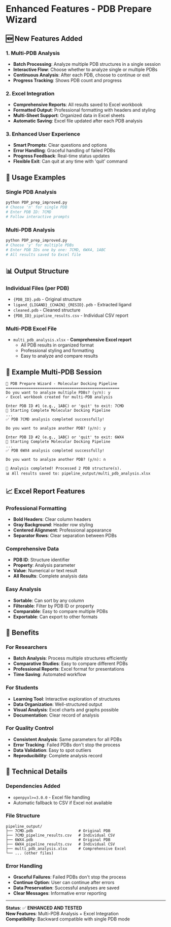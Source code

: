 # Enhanced Features - PDB Prepare Wizard

## 🆕 New Features Added

### 1. **Multi-PDB Analysis**
- **Batch Processing**: Analyze multiple PDB structures in a single session
- **Interactive Flow**: Choose whether to analyze single or multiple PDBs
- **Continuous Analysis**: After each PDB, choose to continue or exit
- **Progress Tracking**: Shows PDB count and progress

### 2. **Excel Integration**
- **Comprehensive Reports**: All results saved to Excel workbook
- **Formatted Output**: Professional formatting with headers and styling
- **Multi-Sheet Support**: Organized data in Excel sheets
- **Automatic Saving**: Excel file updated after each PDB analysis

### 3. **Enhanced User Experience**
- **Smart Prompts**: Clear questions and options
- **Error Handling**: Graceful handling of failed PDBs
- **Progress Feedback**: Real-time status updates
- **Flexible Exit**: Can quit at any time with 'quit' command

## 🎯 Usage Examples

### Single PDB Analysis
```bash
python PDP_prep_improved.py
# Choose 'n' for single PDB
# Enter PDB ID: 7CMD
# Follow interactive prompts
```

### Multi-PDB Analysis
```bash
python PDP_prep_improved.py
# Choose 'y' for multiple PDBs
# Enter PDB IDs one by one: 7CMD, 6WX4, 1ABC
# All results saved to Excel file
```

## 📊 Output Structure

### Individual Files (per PDB)
- `{PDB_ID}.pdb` - Original structure
- `ligand_{LIGAND}_{CHAIN}_{RESID}.pdb` - Extracted ligand
- `cleaned.pdb` - Cleaned structure
- `{PDB_ID}_pipeline_results.csv` - Individual CSV report

### Multi-PDB Excel File
- `multi_pdb_analysis.xlsx` - **Comprehensive Excel report**
  - All PDB results in organized format
  - Professional styling and formatting
  - Easy to analyze and compare results

## 🔬 Example Multi-PDB Session

```
🔬 PDB Prepare Wizard - Molecular Docking Pipeline
==================================================
Do you want to analyze multiple PDBs? (y/n): y
✓ Excel workbook created for multi-PDB analysis

Enter PDB ID #1 (e.g., 1ABC) or 'quit' to exit: 7CMD
🚀 Starting Complete Molecular Docking Pipeline
...
✅ PDB 7CMD analysis completed successfully!

Do you want to analyze another PDB? (y/n): y

Enter PDB ID #2 (e.g., 1ABC) or 'quit' to exit: 6WX4
🚀 Starting Complete Molecular Docking Pipeline
...
✅ PDB 6WX4 analysis completed successfully!

Do you want to analyze another PDB? (y/n): n

🎉 Analysis completed! Processed 2 PDB structure(s).
📊 All results saved to: pipeline_output/multi_pdb_analysis.xlsx
```

## 📈 Excel Report Features

### Professional Formatting
- **Bold Headers**: Clear column headers
- **Gray Background**: Header row styling
- **Centered Alignment**: Professional appearance
- **Separator Rows**: Clear separation between PDBs

### Comprehensive Data
- **PDB ID**: Structure identifier
- **Property**: Analysis parameter
- **Value**: Numerical or text result
- **All Results**: Complete analysis data

### Easy Analysis
- **Sortable**: Can sort by any column
- **Filterable**: Filter by PDB ID or property
- **Comparable**: Easy to compare multiple PDBs
- **Exportable**: Can export to other formats

## 🎉 Benefits

### For Researchers
- **Batch Analysis**: Process multiple structures efficiently
- **Comparative Studies**: Easy to compare different PDBs
- **Professional Reports**: Excel format for presentations
- **Time Saving**: Automated workflow

### For Students
- **Learning Tool**: Interactive exploration of structures
- **Data Organization**: Well-structured output
- **Visual Analysis**: Excel charts and graphs possible
- **Documentation**: Clear record of analysis

### For Quality Control
- **Consistent Analysis**: Same parameters for all PDBs
- **Error Tracking**: Failed PDBs don't stop the process
- **Data Validation**: Easy to spot outliers
- **Reproducibility**: Complete analysis record

## 🔧 Technical Details

### Dependencies Added
- `openpyxl>=3.0.0` - Excel file handling
- Automatic fallback to CSV if Excel not available

### File Structure
```
pipeline_output/
├── 7CMD.pdb                    # Original PDB
├── 7CMD_pipeline_results.csv   # Individual CSV
├── 6WX4.pdb                    # Original PDB
├── 6WX4_pipeline_results.csv   # Individual CSV
├── multi_pdb_analysis.xlsx     # Comprehensive Excel
└── ... (other files)
```

### Error Handling
- **Graceful Failures**: Failed PDBs don't stop the process
- **Continue Option**: User can continue after errors
- **Data Preservation**: Successful analyses are saved
- **Clear Messages**: Informative error reporting

---

**Status**: ✅ **ENHANCED AND TESTED**  
**New Features**: Multi-PDB Analysis + Excel Integration  
**Compatibility**: Backward compatible with single PDB mode 